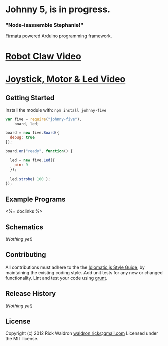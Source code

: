# Johnny 5, is in progress.

### "Node-isassemble Stephanie!"

[Firmata](https://github.com/jgautier/firmata) powered Arduino programming framework.

# [Robot Claw Video](http://jsfiddle.net/rwaldron/CFSZJ/show/light/)
# [Joystick, Motor & Led Video](http://jsfiddle.net/rwaldron/gADSz/show/light/)

## Getting Started
Install the module with: `npm install johnny-five`

```javascript
var five = require("johnny-five"),
    board, led;

board = new five.Board({
  debug: true
});

board.on("ready", function() {

  led = new five.Led({
    pin: 9
  });

  led.strobe( 100 );
});
```

## Example Programs

<%= doclinks %>

## Schematics

_(Nothing yet)_



## Contributing
All contributions must adhere to the the [Idiomatic.js Style Guide](https://github.com/rwldrn/idiomatic.js),
by maintaining the existing coding style. Add unit tests for any new or changed functionality. Lint and test your code using [grunt](https://github.com/cowboy/grunt).

## Release History
_(Nothing yet)_

## License
Copyright (c) 2012 Rick Waldron <waldron.rick@gmail.com>
Licensed under the MIT license.
